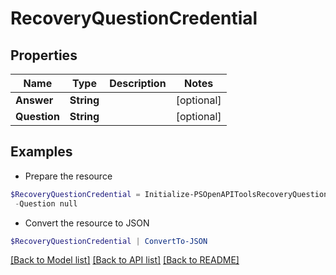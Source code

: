 # RecoveryQuestionCredential
## Properties

Name | Type | Description | Notes
------------ | ------------- | ------------- | -------------
**Answer** | **String** |  | [optional] 
**Question** | **String** |  | [optional] 

## Examples

- Prepare the resource
```powershell
$RecoveryQuestionCredential = Initialize-PSOpenAPIToolsRecoveryQuestionCredential  -Answer null `
 -Question null
```

- Convert the resource to JSON
```powershell
$RecoveryQuestionCredential | ConvertTo-JSON
```

[[Back to Model list]](../README.md#documentation-for-models) [[Back to API list]](../README.md#documentation-for-api-endpoints) [[Back to README]](../README.md)

